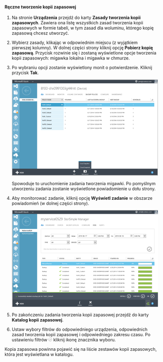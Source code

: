 
<!--author=SharS last changed: 9/15/15-->


#### Ręczne tworzenie kopii zapasowej

1. Na stronie **Urządzenia** przejdź do karty **Zasady tworzenia kopii zapasowych**. Zawiera ona listę wszystkich zasad tworzenia kopii zapasowych w formie tabeli, w tym zasad dla woluminu, którego kopię zapasową chcesz utworzyć.

2. Wybierz zasady, klikając w odpowiednim miejscu (z wyjątkiem pierwszej kolumny). W dolnej części strony kliknij opcję **Pobierz kopię zapasową**. Przycisk rozwinie się i zostaną wyświetlone opcje tworzenia kopii zapasowych: migawka lokalna i migawka w chmurze. 

3. Po wybraniu opcji zostanie wyświetlony monit o potwierdzenie. Kliknij przycisk **Tak**. 

    ![Ręczne tworzenie kopii zapasowych](./media/storsimple-create-manual-backup/HCS_CreateManualBackup1-include.png)
 
    Spowoduje to uruchomienie zadania tworzenia migawki. Po pomyślnym utworzeniu zadania zostanie wyświetlone powiadomienie u dołu strony.

4. Aby monitorować zadanie, kliknij opcję **Wyświetl zadanie** w obszarze powiadomień (w dolnej części strony). 

    ![Ręczne monitorowanie kopii zapasowej](./media/storsimple-create-manual-backup/HCS_CreateManualBackup2-include.png)

5. Po zakończeniu zadania tworzenia kopii zapasowej przejdź do karty **Katalog kopii zapasowej**.

6. Ustaw wybory filtrów do odpowiedniego urządzenia, odpowiednich zasad tworzenia kopii zapasowej i odpowiedniego zakresu czasu. Po ustawieniu filtrów ![ikona znacznika wyboru](./media/storsimple-create-manual-backup/HCS_CheckIcon-include.png) kliknij ikonę znacznika wyboru.

  Kopia zapasowa powinna pojawić się na liście zestawów kopii zapasowych, która jest wyświetlana w katalogu.


<!--HONumber=Sep16_HO3-->


